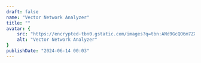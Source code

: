 ```yaml
---
draft: false
name: "Vector Network Analyzer"
title: ""
avatar: {
    src: "https://encrypted-tbn0.gstatic.com/images?q=tbn:ANd9GcQO6m7ZX3i6W7BO361P_HSsa3_z9diJbrqY7g&s",
    alt: "Vector Network Analyzer"
}
publishDate: "2024-06-14 00:03"
---
```

